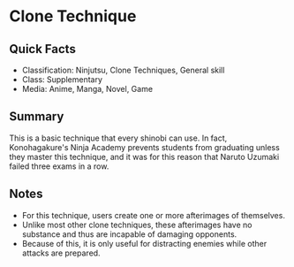 # Clone Technique

## Quick Facts
- Classification: Ninjutsu, Clone Techniques, General skill
- Class: Supplementary
- Media: Anime, Manga, Novel, Game

## Summary
This is a basic technique that every shinobi can use. In fact, Konohagakure's Ninja Academy prevents students from graduating unless they master this technique, and it was for this reason that Naruto Uzumaki failed three exams in a row.

## Notes
- For this technique, users create one or more afterimages of themselves.
- Unlike most other clone techniques, these afterimages have no substance and thus are incapable of damaging opponents.
- Because of this, it is only useful for distracting enemies while other attacks are prepared.
